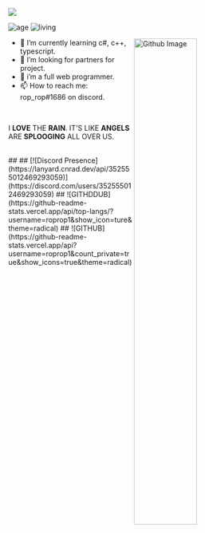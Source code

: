 ![](https://raw.githubusercontent.com/halfrost/halfrost/master/icons/header_.png)


![age](https://img.shields.io/badge/age-17-blue)
![living](https://img.shields.io/badge/living-Israel-3c9)

<img width="50%" align="right" alt="Github Image" src="https://raw.githubusercontent.com/onimur/.github/master/.resources/git-header.svg" />

- 🌱 I’m currently learning c#, c++, typescript. 
- 🤔 I’m looking for partners for project.
- 💼 i’m a full web programmer.
- 📫 How to reach me: rop_rop#1686 on discord.
<br />


I <b>LOVE</b> THE <b>RAIN</b>.
IT'S LIKE <b>ANGELS</b>
ARE <b>SPLOOGING</b>
ALL OVER US.

<div align="center">

  

</div>

<br >
##
<!-- [![rop_rop](https://discord.c99.nl/widget/theme-3/352555012469293059.png) ](https://discord.com/users/352555012469293059) -->
## [![Discord Presence](https://lanyard.cnrad.dev/api/352555012469293059)](https://discord.com/users/352555012469293059)
## ![GITHDDUB](https://github-readme-stats.vercel.app/api/top-langs/?username=roprop1&show_icon=ture&theme=radical)
## ![GITHUB](https://github-readme-stats.vercel.app/api?username=roprop1&count_private=true&show_icons=true&theme=radical)
